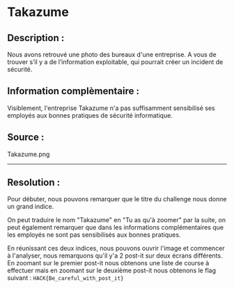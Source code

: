 # Takazume

## Description :

Nous avons retrouvé une photo des bureaux d'une entreprise. A vous de trouver s’il y a de l’information exploitable, qui pourrait créer un incident de sécurité.

## Information complèmentaire : 
Visiblement, l'entreprise Takazume n'a pas suffisamment sensibilisé ses employés aux bonnes pratiques de sécurité informatique.

## Source :
Takazume.png

---

## Resolution : 

Pour débuter, nous pouvons remarquer que le titre du challenge nous donne un grand indice.

On peut traduire le nom "Takazume" en "Tu as qu'à zoomer" par la suite, on peut également remarquer que dans les informations complémentaires que les employés ne sont pas sensibilisés aux bonnes pratiques.

En réunissant ces deux indices, nous pouvons ouvrir l'image et commencer à l'analyser, nous remarquons qu'il y'a 2 post-it sur deux écrans différents.
En zoomant sur le premier post-it nous obtenons une liste de course à effectuer mais en zoomant sur le deuxième post-it nous obtenons le flag suivant : `HACK{Be_careful_with_post_it}`